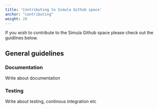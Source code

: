 ```yaml
---
title: 'Contributing to Simula Github space'
anchor: "contributing"
weight: 20
---
```



If you wish to contribute to the Simula Github space please check
out the guidlines below. 


## General guidelines

### Documentation
Write about documentation

### Testing
Write about testing, continous integration etc


